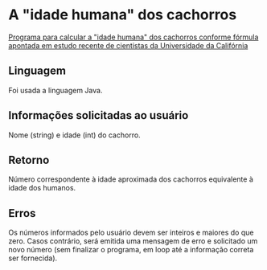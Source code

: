 # A "idade humana" dos cachorros

[Programa para calcular a "idade humana" dos cachorros conforme fórmula apontada em estudo recente de cientistas da Universidade da Califórnia](https://www.uol.com.br/tilt/noticias/redacao/2019/11/19/multiplicar-por-sete-esta-errado-como-calcular-idade-humana-do-cachorro.htm)

## Linguagem

Foi usada a linguagem Java.

## Informações solicitadas ao usuário

Nome (string) e idade (int) do cachorro.

## Retorno

Número correspondente à idade aproximada dos cachorros equivalente à idade dos humanos.

## Erros

Os números informados pelo usuário devem ser inteiros e maiores do que zero. Casos contrário, será emitida uma mensagem de erro e solicitado um novo número (sem finalizar o programa, em loop até a informação correta ser fornecida).

